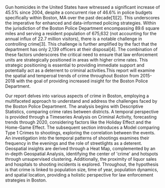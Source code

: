 Gun homicides in the United States have witnessed a significant increase of 45.5% since 2004, despite a concurrent rise of 46.6% in police budgets specifically within Boston, MA over the past decade[1][2]. This underscores the imperative for enhanced and data-informed policing strategies. Within the jurisdiction of the Boston Police Department encompassing 89.6 square miles and serving a resident population of 675,632 (not accounting for the annual influx of 22.7 million visitors), there is a notable challenge in controlling crime[3]. This challenge is further amplified by the fact that the department has only 2,139 officers at their disposal[4]. The combination of these factors underscores the critical need to ensure that law enforcement units are strategically positioned in areas with higher crime rates. This strategic positioning is essential to providing immediate support and potentially act as a deterrent to criminal activities.This report will examine the spatial and temperoal trends of crime throughout Boston from 2015-2018 with the goal of providing increased insight for the Boston Police Department.

Our report delves into various aspects of crime in Boston, employing a multifaceted approach to understand and address the challenges faced by the Boston Police Department. The analysis begins with Descriptive Statistics, comparing crime rates between districts. A temporal perspective is provided through a Timeseries Analysis on Criminal Activity, forecasting trends through 2020, considering factors like the Holiday Effect and the Home-Game Effect. The subsequent section introduces a Model comparing Type 1 Crimes to shootings, exploring the correlation between the events. An investigation into the temporal patterns of shootings examines their frequency in the evenings and the role of streetlights as a deterent. Geospatial insights are derived through a Heat Map, complemented by an in-depth Geospatial Analysis, identifying the center of 'crime' and hotspots through unsupervised clustering. Additionally, the proximity of liquor sales and hospitals to shooting incidents is explored. Throughout, the hypothesis is that crime is linked to population size, time of year, population dynamics, and spatial location, providing a holistic perspective for law enforcement strategies in Boston.
